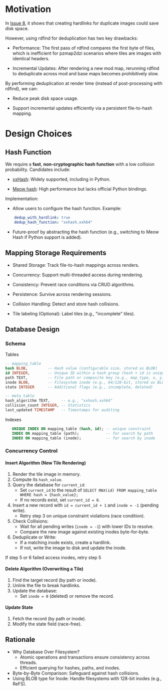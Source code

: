 
# Motivation

In [Issue 8](https://github.com/cff29546/pzmap2dzi/issues/8), it shows that creating hardlinks for duplicate images could save disk space.

However, using rdfind for deduplication has two key drawbacks:

* Performance: The first pass of rdfind compares the first byte of files, which is inefficient for pzmap2dzi scenarios where tiles are images with identical headers.

* Incremental Updates: After rendering a new mod map, rerunning rdfind to deduplicate across mod and base maps becomes prohibitively slow.

By performing deduplication at render time (instead of post-processing with rdfind), we can:

* Reduce peak disk space usage.

* Support incremental updates efficiently via a persistent file-to-hash mapping.

# Design Choices
## Hash Function

We require a **fast**, **non-cryptographic hash function** with a low collision probability. Candidates include:

* [xxHash](https://xxhash.com/): Widely supported, including in Python.

* [Meow hash](https://github.com/cmuratori/meow_hash): High performance but lacks official Python bindings.

Implementation:

* Allow users to configure the hash function. Example:

```yaml
    dedup_with_hardlink: true
    dedup_hash_function: "xxhash.xxh64"
```
* Future-proof by abstracting the hash function (e.g., switching to Meow Hash if Python support is added).


## Mapping Storage Requirements

* Shared Storage: Track file-to-hash mappings across renders.

* Concurrency: Support multi-threaded access during rendering.

* Consistency: Prevent race conditions via CRUD algorithms.

* Persistence: Survive across rendering sessions.

* Collision Handling: Detect and store hash collisions.

* Tile labeling (Optional): Label tiles (e.g., "incomplete" tiles).

## Database Design

### Schema

Tables

```sql
-- mapping_table
hash BLOB,         -- Hash value (configurable size, stored as BLOB)
id INTEGER,        -- Unique ID within a hash group (hash + id is unique)
path TEXT,         -- File path or composite key (e.g., map_type, x, y, layer, level)
inode BLOB,        -- Filesystem inode (e.g., 64/128-bit, stored as BLOB)
state INTEGER      -- Additional flags (e.g., incomplete, deleted)
```

```sql
-- meta_table
hash_algorithm TEXT,     -- e.g., "xxhash.xxh64"
collision_count INTEGER, -- Statistics
last_updated TIMESTAMP   -- Timestamps for auditing
```

Indexes

```sql
   UNIQUE INDEX ON mapping_table (hash, id); -- unique constraint
   INDEX ON mapping_table (path);            -- for search by path
   INDEX ON mapping_table (inode);           -- for search by inode
```

### Concurrency Control


#### Insert Algorithm (New Tile Rendering)

1. Render the tile image in memory.
2. Compute its `hash_value`.
3. Query the database for `current_id`:
   * Set `current_id` to the result of `SELECT MAX(id) FROM mapping_table WHERE hash = {hash_value};`
   * If no records exist, set `current_id = 0`.
4. Insert a new record with `id = current_id + 1` and `inode = -1` (pending write).
   * Retry step 3 on unique constraint violations (race condition).
5. Check Collisions:
   * Wait for all pending writes (`inode = -1`) with lower IDs to resolve.
   * Compare the new image against existing inodes byte-for-byte.
6. Deduplicate or Write:
   * If a matching inode exists, create a hardlink.
   * If not, write the image to disk and update the inode.

If step 5 or 6 failed access inodes, retry step 5

#### Delete Algorithm (Overwriting a Tile)

1. Find the target record (by path or inode).
2. Unlink the file to break hardlinks.
3. Update the database:
   * Set `inode = 0` (deleted) or remove the record.

#### Update State
1. Fetch the record (by path or inode).
2. Modify the state field (race-free).

## Rationale

* Why Database Over Filesystem?
   * Atomic operations and transactions ensure consistency across threads.
   * Efficient querying for hashes, paths, and inodes.
* Byte-by-Byte Comparison: Safeguard against hash collisions.
* Using BLOB type for Inode: Handle filesystems with 128-bit inodes (e.g., ReFS).

